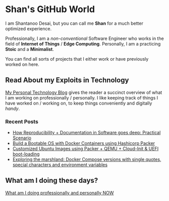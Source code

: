# Shan's GitHub World

I am Shantanoo Desai, but you can call me __Shan__ for a much better optimized experience.

Professionally, I am a _non-conventional_ Software Engineer who works in the field of __Internet of Things__ / __Edge Computing__.
Personally, I am a practicing __Stoic__ and a __Minimalist__.

You can find all sorts of projects that I either work or have previously worked on here.

## Read About my Exploits in Technology

[My Personal Technology Blog](https://shantanoo-desai.github.io/categories/technology/) gives the reader a succinct overview
of what I am working on professionally / personally. I like keeping track of things I have worked on / working on, to keep 
things conveniently and digitally _handy_.


### Recent Posts

- [How Reproducibility + Documentation in Software goes deep: Practical Scenario](https://shantanoo-desai.github.io/posts/technology/reproducibility_docker/)
- [Build a Bootable OS with Docker Containers using Hashicorp Packer](https://shantanoo-desai.github.io/posts/technology/containers-to-os/)
- [Customized Ubuntu Images using Packer + QEMU + Cloud-Init & UEFI boot-loading](https://shantanoo-desai.github.io/posts/technology/packer-ubuntu-qemu/)
- [Exploring the marshland: Docker Compose versions with single quotes, special characters and environment variables](https://shantanoo-desai.github.io/posts/technology/compose-incompatibility/)

## What am I doing these days?

[What am I doing professionally and personally NOW](https://shantanoo-desai.github.io/now/)

